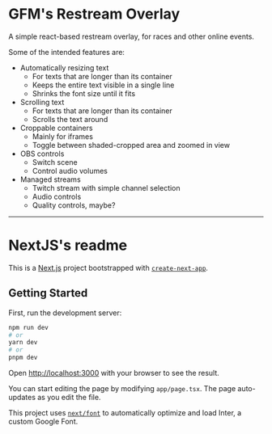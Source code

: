 # GFM's Restream Overlay

A simple react-based restream overlay, for races and other online events.

Some of the intended features are:

- Automatically resizing text
	- For texts that are longer than its container
	- Keeps the entire text visible in a single line
	- Shrinks the font size until it fits
- Scrolling text
	- For texts that are longer than its container
	- Scrolls the text around
- Croppable containers
	- Mainly for iframes
	- Toggle between shaded-cropped area and zoomed in view
- OBS controls
	- Switch scene
	- Control audio volumes
- Managed streams
	- Twitch stream with simple channel selection
	- Audio controls
	- Quality controls, maybe?

---

# NextJS's readme

This is a [Next.js](https://nextjs.org/) project bootstrapped with [`create-next-app`](https://github.com/vercel/next.js/tree/canary/packages/create-next-app).

## Getting Started

First, run the development server:

```bash
npm run dev
# or
yarn dev
# or
pnpm dev
```

Open [http://localhost:3000](http://localhost:3000) with your browser to see the result.

You can start editing the page by modifying `app/page.tsx`. The page auto-updates as you edit the file.

This project uses [`next/font`](https://nextjs.org/docs/basic-features/font-optimization) to automatically optimize and load Inter, a custom Google Font.
